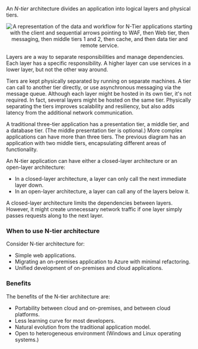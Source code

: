 

An *N-tier* architecture divides an application into logical layers and physical tiers.

<p style="text-align:center;"><img src="../Linked_Image_Files/ntier.png" alt="A representation of the data and workflow for N-Tier applications starting with the client and sequential arrows pointing to WAF, then Web tier, then messaging, then middle tiers 1 and 2, then cache, and then data tier and remote service."></p>


Layers are a way to separate responsibilities and manage dependencies. Each layer has a specific responsibility. A higher layer can use services in a lower layer, but not the other way around.

Tiers are kept physically separated by running on separate machines. A tier can call to another tier directly, or use asynchronous messaging via the message queue. Although each layer might be hosted in its own tier, it's not required. In fact, several layers might be hosted on the same tier. Physically separating the tiers improves scalability and resiliency, but also adds latency from the additional network communication.

A traditional three-tier application has a presentation tier, a middle tier, and a database tier. (The middle presentation tier is optional.) More complex applications can have more than three tiers. The previous diagram has an application with two middle tiers, encapsulating different areas of functionality.

An N-tier application can have either a closed-layer architecture or an open-layer architecture:

- In a closed-layer architecture, a layer can only call the next immediate layer down.
- In an open-layer architecture, a layer can call any of the layers below it.

A closed-layer architecture limits the dependencies between layers. However, it might create unnecessary network traffic if one layer simply passes requests along to the next layer.

### When to use N-tier architecture
Consider N-tier architecture for:

- Simple web applications.
- Migrating an on-premises application to Azure with minimal refactoring.
- Unified development of on-premises and cloud applications.

### Benefits

The benefits of the N-tier architecture are:

- Portability between cloud and on-premises, and between cloud platforms.
- Less learning curve for most developers.
- Natural evolution from the traditional application model.
- Open to heterogeneous environment (Windows and Linux operating systems.)
